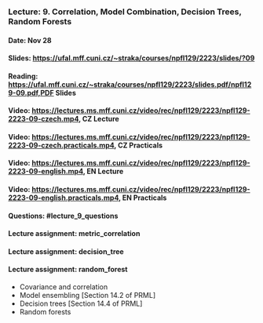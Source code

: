 ### Lecture: 9. Correlation, Model Combination, Decision Trees, Random Forests
#### Date: Nov 28
#### Slides: https://ufal.mff.cuni.cz/~straka/courses/npfl129/2223/slides/?09
#### Reading: https://ufal.mff.cuni.cz/~straka/courses/npfl129/2223/slides.pdf/npfl129-09.pdf,PDF Slides
#### Video: https://lectures.ms.mff.cuni.cz/video/rec/npfl129/2223/npfl129-2223-09-czech.mp4, CZ Lecture
#### Video: https://lectures.ms.mff.cuni.cz/video/rec/npfl129/2223/npfl129-2223-09-czech.practicals.mp4, CZ Practicals
#### Video: https://lectures.ms.mff.cuni.cz/video/rec/npfl129/2223/npfl129-2223-09-english.mp4, EN Lecture
#### Video: https://lectures.ms.mff.cuni.cz/video/rec/npfl129/2223/npfl129-2223-09-english.practicals.mp4, EN Practicals
#### Questions: #lecture_9_questions
#### Lecture assignment: metric_correlation
#### Lecture assignment: decision_tree
#### Lecture assignment: random_forest

- Covariance and correlation
- Model ensembling [Section 14.2 of PRML]
- Decision trees [Section 14.4 of PRML]
- Random forests
